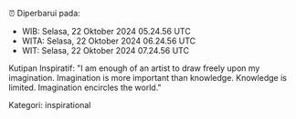 ⏰ Diperbarui pada:
- WIB: Selasa, 22 Oktober 2024 05.24.56 UTC
- WITA: Selasa, 22 Oktober 2024 06.24.56 UTC
- WIT: Selasa, 22 Oktober 2024 07.24.56 UTC

Kutipan Inspiratif:
"I am enough of an artist to draw freely upon my imagination. Imagination is more important than knowledge. Knowledge is limited. Imagination encircles the world."


Kategori: inspirational

